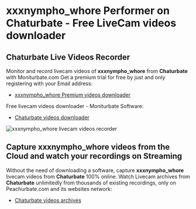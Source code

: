 # xxxnympho_whore Performer on Chaturbate - Free LiveCam videos downloader

## Chaturbate Live Videos Recorder

Monitor and record livecam videos of **xxxnympho_whore** from **Chaturbate** with Moniturbate.com
Get a premium trial for free by just and only registering with your Email address:
* [xxxnympho_whore Premium videos downloader](https://moniturbate.com/request-demo-licence-key.html)

Free livecam videos downloader - Moniturbate Software:
* [Chaturbate videos downloader](https://moniturbate.com/moniturbate-download-software.html)

![xxxnympho_whore livecam videos recorder](https://peachurnet.com/templates/moniturbate-software.png)


## Capture xxxnympho_whore videos from the Cloud and watch your recordings on Streaming

Without the need of downloading a software, capture **xxxnympho_whore** livecam videos from **Chaturbate** 100% online.
Watch Livecam archives from **Chaturbate** unlimitedly from thousands of existing recordings, only on Peachurbate.com and its websites network:
* [Chaturbate videos archives](https://peachurnet.com/)
